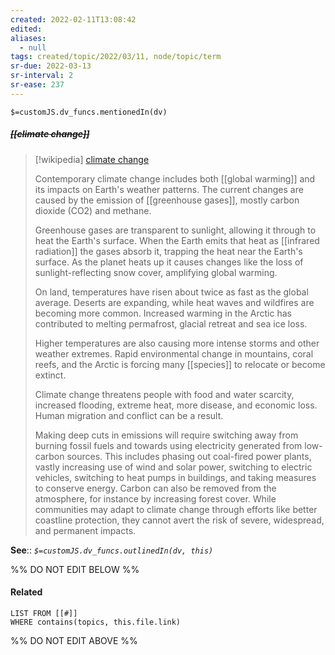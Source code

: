 ```yaml
---
created: 2022-02-11T13:08:42 
edited: 
aliases:
  - null
tags: created/topic/2022/03/11, node/topic/term
sr-due: 2022-03-13
sr-interval: 2
sr-ease: 237
---
```

`$=customJS.dv_funcs.mentionedIn(dv)`

##### <s class="topic-title">[[climate change]]</s>

> [!wikipedia] [climate change](https://en.wikipedia.org/wiki/Climate%20change)
> 
> Contemporary climate change includes both [[global warming]] and its impacts on Earth's weather patterns. The current changes are caused by the emission of [[greenhouse gases]], mostly carbon dioxide (CO2) and methane. 
> 
> Greenhouse gases are transparent to sunlight, allowing it through to heat the Earth's surface. When the Earth emits that heat as [[infrared radiation]] the gases absorb it, trapping the heat near the Earth's surface. As the planet heats up it causes changes like the loss of sunlight-reflecting snow cover, amplifying global warming. 
> 
> On land, temperatures have risen about twice as fast as the global average. Deserts are expanding, while heat waves and wildfires are becoming more common. Increased warming in the Arctic has contributed to melting permafrost, glacial retreat and sea ice loss. 
> 
> Higher temperatures are also causing more intense storms and other weather extremes. Rapid environmental change in mountains, coral reefs, and the Arctic is forcing many [[species]] to relocate or become extinct. 
> 
> Climate change threatens people with food and water scarcity, increased flooding, extreme heat, more disease, and economic loss. Human migration and conflict can be a result. 
> 
> Making deep cuts in emissions will require switching away from burning fossil fuels and towards using electricity generated from low-carbon sources. This includes phasing out coal-fired power plants, vastly increasing use of wind and solar power, switching to electric vehicles, switching to heat pumps in buildings, and taking measures to conserve energy. Carbon can also be removed from the atmosphere, for instance by increasing forest cover. While communities may adapt to climate change through efforts like better coastline protection, they cannot avert the risk of severe, widespread, and permanent impacts.
>


**See**::
*`$=customJS.dv_funcs.outlinedIn(dv, this)`*

%% DO NOT EDIT BELOW %%

#### Related 

```dataview
LIST FROM [[#]]
WHERE contains(topics, this.file.link)
```
%% DO NOT EDIT ABOVE %%
